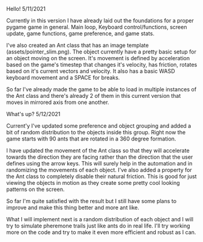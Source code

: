 Hello!  5/11/2021

Currently in this version I have already laid out the foundations for a proper pygame game in general. Main loop, Keyboard control/functions, screen update, game functions, game preference, and game stats.

I've also created an Ant class that has an image template (assets/pointer_slim.png). The object currently have a pretty basic setup for an object moving on the screen. It's movement is defined by acceleration based on the game's timestep that changes it's velocity, has friction, rotates based on it's current vectors and velocity. It also has a basic WASD keyboard movement and a SPACE for breaks.

So far I've already made the game to be able to load in multiple instances of the Ant class and there's already 2 of them in this current version that moves in mirrored axis from one another.


What's up?  5/12/2021

Current'y I've updated some preference and object grouping and added a bit of random distribution to the objects inside this group. Right now the game starts with 90 ants that are rotated in a 360 degree formation.

I have updated the movement of the Ant class so that they will accelerate towards the direction they are facing rather than the direction that the user defines using the arrow keys. This will surely help in the automation and in randomizing the movements of each object. I've also added a property for the Ant class to completely disable their natural friction. This is good for just viewing the objects in motion as they create some pretty cool looking patterns on the screen.

So far I'm quite satisfied with the result but I still have some plans to improve and make this thing better and more ant like. 

What I will implement next is a random distribution of each object and I will try to simulate pheremone trails just like ants do in real life. I'll try working more on the code and try to make it even more efficient and robust as I can.